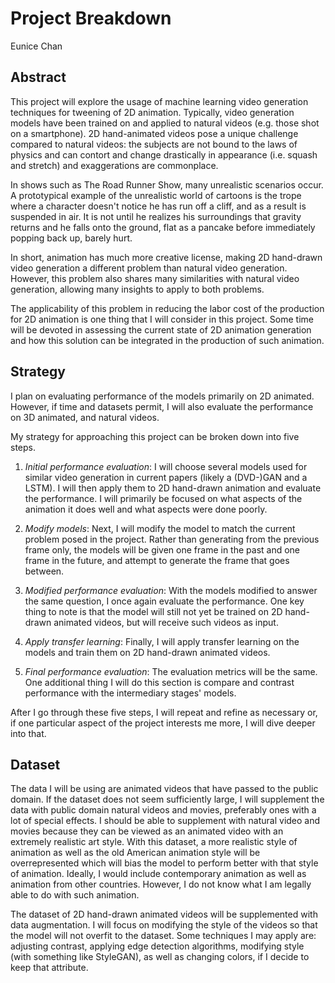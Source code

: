 # Project Breakdown
Eunice Chan

## Abstract
This project will explore the usage of machine learning video generation techniques for tweening of 2D animation. Typically, video generation models have been trained on and applied to natural videos (e.g. those shot on a smartphone). 2D hand-animated videos pose a unique challenge compared to natural videos: the subjects are not bound to the laws of physics and can contort and change drastically in appearance (i.e. squash and stretch) and exaggerations are commonplace.

In shows such as The Road Runner Show, many unrealistic scenarios occur. A prototypical example of the unrealistic world of cartoons is the trope where a character doesn't notice he has run off a cliff, and as a result is suspended in air. It is not until he realizes his surroundings that gravity returns and he falls onto the ground, flat as a pancake before immediately popping back up, barely hurt.

In short, animation has much more creative license, making 2D hand-drawn video generation a different problem than natural video generation. However, this problem also shares many similarities with natural video generation, allowing many insights to apply to both problems.

The applicability of this problem in reducing the labor cost of the production for 2D animation is one thing that I will consider in this project. Some time will be devoted in assessing the current state of 2D animation generation and how this solution can be integrated in the production of such animation.

## Strategy
I plan on evaluating performance of the models primarily on 2D animated. However, if time and datasets permit, I will also evaluate the performance on 3D animated, and natural videos.

My strategy for approaching this project can be broken down into five steps.

1. *Initial performance evaluation*: I will choose several models used for similar video generation in current papers (likely a (DVD-)GAN and a LSTM). I will then apply them to 2D hand-drawn animation and evaluate the performance. I will primarily be focused on what aspects of the animation it does well and what aspects were done poorly.

2. *Modify models*: Next, I will modify the model to match the current problem posed in the project. Rather than generating from the previous frame only, the models will be given one frame in the past and one frame in the future, and attempt to generate the frame that goes between.

3. *Modified performance evaluation*: With the models modified to answer the same question, I once again evaluate the performance. One key thing to note is that the model will still not yet be trained on 2D hand-drawn animated videos, but will receive such videos as input.

4. *Apply transfer learning*: Finally, I will apply transfer learning on the models and train them on 2D hand-drawn animated videos.

5. *Final performance evaluation*: The evaluation metrics will be the same. One additional thing I will do this section is compare and contrast performance with the intermediary stages' models.

After I go through these five steps, I will repeat and refine as necessary or, if one particular aspect of the project interests me more, I will dive deeper into that.

## Dataset
The data I will be using are animated videos that have passed to the public domain. If the dataset does not seem sufficiently large, I will supplement the data with public domain natural videos and movies, preferably ones with a lot of special effects. I should be able to supplement with natural video and movies because they can be viewed as an animated video with an extremely realistic art style. With this dataset, a more realistic style of animation as well as the old American animation style will be overrepresented which will bias the model to perform better with that style of animation. Ideally, I would include contemporary animation as well as animation from other countries. However, I do not know what I am legally able to do with such animation.

The dataset of 2D hand-drawn animated videos will be supplemented with data augmentation. I will focus on modifying the style of the videos so that the model will not overfit to the dataset. Some techniques I may apply are: adjusting contrast, applying edge detection algorithms, modifying style (with something like StyleGAN), as well as changing colors, if I decide to keep that attribute.
